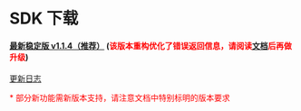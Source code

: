 # SDK 下载

#### [最新稳定版 v1.1.4（推荐）](https://dl.ifanr.cn/hydrogen/sdk/sdk-latest.zip) (<span style='color:red'>该版本重构优化了错误返回信息，请阅读[文档](../errorCode/README.md)后再做升级</span>)

[更新日志](https://github.com/ifanrx/hydrogen-js-sdk/blob/master/CHANGELOG.md)

<p style='color:red'>* 部分新功能需新版本支持，请注意文档中特别标明的版本要求</p>